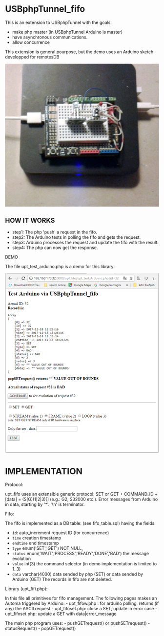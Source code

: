 # USBphpTunnel_fifo

 This is an extension to USBphpTunnel with the goals:
  - make php master (in USBphpTunnel Arduino is master)
  - have asynchronous communications.
  - allow concurrence
    
 This extension is general pourpose, but the demo uses an Arduino sketch developped for remotesDB
 
 ![MXQ and Arduino](./img/arduino.jpg)
 
## HOW IT WORKS
 - step1: The php 'push' a request in the fifo.
 - step2: The Arduino tests in polling the fifo and gets the request.
 - step3: Arduino processes the request and update the fifo with the result.
 - step4: The php can now get the response.
 
 DEMO
 
 The file upt_test_arduino.php is a demo for this library:
 
 ![demo sreenshot](./img/2017-12-18.193137.shot.png)
 
 # IMPLEMENTATION
 
 Protocol:
 
   upt_fifo uses an extensible generic protocol: SET or GET + COMMAND_ID + [data] = (S|G)(1|2|3)[<ascii data>]
   (e.g.: G2, S32000 etc.). Error messages from Arduino in data, starting by '*'. '\n' is terminator.
 
 Fifo:
 
 The fifo is implemented as a DB table: (see fifo_table.sql) having the fields:
  - `id`:  auto_increment request ID (for concurrence)
  - `time` creation timestamp 
  -  `endtime` end timestamp 
  -  `type` enum('SET','GET') NOT NULL,
  - `status` enum('WAIT','PROCESS','READY','DONE','BAD') the message evolution
  - `value` int(3) the command selector (in demo implementation is limited to 1..3)
  - `data` varchar(4000) data sended by php (SET) or data sended by Arduino (GET)
   The records in fifo are not deleted.
   
 Library  (upt_fifi.php):
 
   In this file all primitives for fifo management.
   The following pages makes an Automa triggered by Arduino:
    - upt_fifow.php : for arduino polling, returns (if any) the ASCII request
    - upt_fifoset.php: close a SET, update in error case 
    - upt_fifoset.php: update a GET with data|error_message
   
   The main php program uses: 
      - pushGETrequest()  or   pushSETrequest()
      - statusRequest()
      - popGETrequest()
      
